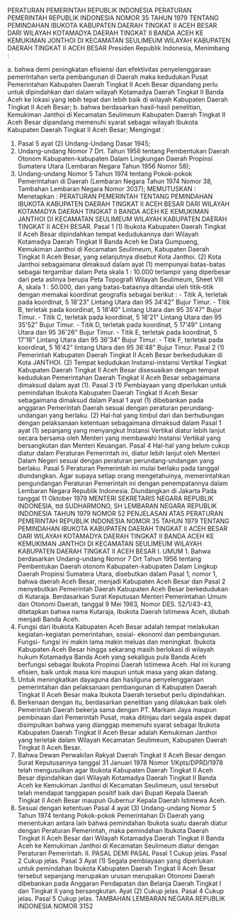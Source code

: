  PERATURAN PEMERINTAH REPUBLIK INDONESIA PERATURAN PEMERINTAH REPUBLIK INDONESIA NOMOR 35 TAHUN 1979 TENTANG PEMINDAHAN IBUKOTA KABUPATEN DAERAH TINGKAT II ACEH BESAR DARI WILAYAH KOTAMADYA DAERAH TINGKAT II BANDA ACEH KE KEMUKIMAN JONTHOI DI KECAMATAN SEULIMEUM WILAYAH KABUPATEN DAERAH TINGKAT II ACEH BESAR Presiden Republik Indonesia,
Menimbang :

a. bahwa demi peningkatan efisiensi dan efektivitas penyelenggaraan pemerintahan serta pembangunan di Daerah maka kedudukan Pusat Pemerintahan Kabupaten Daerah Tingkat II Aceh Besar dipandang perlu untuk dipindahkan dari dalam wilayah Kotamadya Daerah Tingkat II Banda Aceh ke lokasi yang lebih tepat dan lebih baik di wilayah Kabupaten Daerah Tingkat II Aceh Besar;
b. bahwa berdasarkan hasil-hasil penelitian, Kemukiman Janthoi di Kecamatan Seulimeum Kabupaten Daerah Tingkat II Aceh Besar dipandang memenuhi syarat sebagai wilayah Ibukota Kabupaten Daerah Tingkat II Aceh Besar;
Mengingat :

1. Pasal 5 ayat (2) Undang-Undang Dasar 1945;
2. Undang-undang Nomor 7 Drt. Tahun 1956 tentang Pembentukan Daerah Otonom Kabupaten-kabupaten Dalam Lingkungan Daerah Propinsi Sumatera Utara (Lembaran Negara Tahun 1956 Nomor 58);
3. Undang-undang Nomor 5 Tahun 1974 tentang Pokok-pokok Pemerintahan di Daerah (Lembaran Negara Tahun 1974 Nomor 38, Tambahan Lembaran Negara Nomor 3037);
MEMUTUSKAN :
 Menetapkan : PERATURAN PEMERINTAH TENTANG PEMINDAHAN IBUKOTA KABUPATEN DAERAH TINGKAT II ACEH BESAR DARI WILAYAH KOTAMADYA DAERAH TINGKAT II BANDA ACEH KE KEMUKIMAN JANTHOI DI KECAMATAN SEULIMEUM WILAYAH KABUPATEN DAERAH TINGKAT II ACEH BESAR.
Pasal 1
(1) Ibukota Kabupaten Daerah Tingkat II Aceh Besar dipindahkan tempat kedudukannya dari Wilayah Kotamadya Daerah Tingkat II Banda Aceh ke Data Gumpueng, Kemukiman Janthoi di Kecamatan Seulimeum, Kabupaten Daerah Tingkat II Aceh Besar, yang selanjutnya disebut Kota Janthoi.
(2) Kota Janthoi sebagaimana dimaksud dalam ayat (1) mempunyai batas-batas sebagai tergambar dalam Peta skala 1 :
10.000 terlampir yang diperbesar dari peta aslinya berupa Peta Topografi Wilayah Seulimeum, Sheet VIII A, skala 1 :
50.000, dan yang batas-batasnya ditandai oleh titik-titik dengan memakai koordinat geografis sebagai berikut : - Titik A, terletak pada koordinat, 5 18'23" Lintang Utara dan 95 34'42" Bujur Timur. - Titik B, terletak pada koordinat, 5 18'40" Lintang Utara dan 95 35'47" Bujur Timur. - Titik C, terletak pada koordinat, 5 18'21" Lintang Utara dan 95 35'52" Bujur Timur. - Titik D, terletak pada koordinat, 5 17'49" Lintang Utara dan 95 36'26" Bujur Timur. - Titik E, terletak pada koordinat, 5 17'16" Lintang Utara dan 95 36'34" Bujur Timur. - Titik F, terletak pada koordinat, 5 16'42" lintang Utara dan 95 36'48" Bujur Timur.
Pasal 2
(1) Pemerintah Kabupaten Daerah Tingkat II Aceh Besar berkedudukan di Kota JANTHOI.
(2) Tempat kedudukan Instansi-instansi Vertikal Tingkat Kabupaten Daerah Tingkat II Aceh Besar disesuaikan dengan tempat kedudukan Pemerintahan Daerah Tingkat II Aceh Besar sebagaimana dimaksud dalam ayat (1).
Pasal 3
(1) Pembiayaan yang diperlukan untuk pemindahan Ibukota Kabupaten Daerah Tingkat II Aceh Besar sebagaimana dimaksud dalam Pasal 1 ayat (1) dibebankan pada anggaran Pemerintah Daerah sesuai dengan peraturan perundang-undangan yang berlaku.
(2) Hal-hal yang timbul dari dan berhubungan dengan pelaksanaan ketentuan sebagaimana dimaksud dalam Pasal 1 ayat (1) sepanjang yang menyangkut Instansi Vertikal diatur lebih lanjut secara bersama oleh Menteri yang membawahi Instansi Vertikal yang bersangkutan dan Menteri Keuangan.
Pasal 4
Hal-hal yang belum cukup diatur dalam Peraturan Pemerintah ini, diatur lebih lanjut oleh Menteri Dalam Negeri sesuai dengan peraturan perundang-undangan yang berlaku.
Pasal 5
Peraturan Pemerintah ini mulai berlaku pada tanggal diundangkan. Agar supaya setiap orang mengetahuinya, memerintahkan pengundangan Peraturan Pemerintah ini dengan penempatannya dalam Lembaran Negara Republik Indonesia. Diundangkan di Jakarta Pada tanggal 11 Oktober 1979 MENTERI SEKRETARIS NEGARA REPUBLIK INDONESIA, ttd SUDHARMONO, SH LEMBARAN NEGARA REPUBLIK INDONESIA TAHUN 1979 NOMOR 52 PENJELASAN ATAS PERATURAN PEMERINTAH REPUBLIK INDONESIA NOMOR 35 TAHUN 1979 TENTANG PEMINDAHAN IBUKOTA KABUPATEN DAERAH TINGKAT II ACEH BESAR DARI WILAYAH KOTAMADYA DAERAH TINGKAT II BANDA ACEH KE KEMUKIMAN JANTHOI DI KECAMATAN SEULIMEUM WILAYAH KABUPATEN DAERAH TINGKAT II ACEH BESAR I. UMUM 1. Bahwa berdasarkan Undang-undang Nomor 7 Drt Tahun 1956 tentang Pembentukan Daerah otonom Kabupaten-kabupaten Dalam Lingkup Daerah Propinsi Sumatera Utara, disebutkan dalam Pasal 1, nomor 1, bahwa daerah Aceh Besar, menjadi Kabupaten Aceh Besar dan Pasal 2 menyebutkan Pemerintah Daerah Kabupaten Aceh Besar berkedudukan di Kutaraja. Berdasarkan Surat Keputusan Menteri Pemerintahan Umum dan Otonomi Daerah, tanggal 9 Mei 1963, Nomor DES. 52/1/43-43, ditetapkan bahwa nama Kutaraja, Ibukota Daerah Istimewa Aceh, diubah menjadi Banda Aceh.
2. Fungsi dari Ibukota Kabupaten Aceh Besar adalah tempat melakukan kegiatan-kegiatan pemerintahan, sosial- ekonomi dan pembangunan. Fungsi- fungsi ini makin lama makin meluas dan meningkat. Ibukota Kabupaten Aceh Besar hingga sekarang masih berlokasi di wilayah hukum Kotamadya Banda Aceh yang sekaligus pula Banda Aceh berfungsi sebagai Ibukota Propinsi Daerah Istimewa Aceh. Hal ini kurang efisien, baik untuk masa kini maupun untuk masa yang akan datang.
3. Untuk meningkatkan dayaguna dan hasilguna penyelenggaraan pemerintahan dan pelaksanaan pembangunan di Kabupaten Daerah Tingkat II Aceh Besar maka Ibukota Daerah tersebut perlu dipindahkan.
4. Berkenaan dengan itu, berdasarkan penelitian yang dilakukan baik oleh Pemerintah Daerah bekerja sama dengan PT. Markam Jaya maupun pembinaan dari Pemerintah Pusat, maka ditinjau dari segala aspek dapat disimpulkan bahwa yang dianggap memenuhi syarat sebagai Ibukota Kabupaten Daerah Tingkat II Aceh Besar adalah Kemukiman Janthoi yang terletak dalam Wilayah Kecamatan Seulimeum, Kabupaten Daerah Tingkat II Aceh Besar.
5. Bahwa Dewan Perwakilan Rakyat Daerah Tingkat II Aceh Besar dengan Surat Keputusannya tanggal 31 Januari 1978 Nomor 1/Kpts/DPRD/1978 telah mengusulkan agar Ibukota Kabupaten Daerah Tingkat II Aceh Besar dipindahkan dari Wilayah Kotamadya Daerah Tingkat II Banda Aceh ke Kemukiman Janthoi di Kecamatan Seulimeum, usul tersebut telah mendapat tanggapan positif baik dari Bupati Kepala Daerah Tingkat II Aceh Besar maupun Gubernur Kepala Daerah Istimewa Aceh.
6. Sesuai dengan ketentuan Pasal 4 ayat (3) Undang-undang Nomor 5 Tahun 1974 tentang Pokok-pokok Pemerintahan Di Daerah yang menentukan antara lain bahwa pemindahan Ibukota suatu daerah diatur dengan Peraturan Pemerintah, maka pemindahan Ibukota Daerah Tingkat II Aceh Besar dari Wilayah Kotamadya Daerah Tingkat II Banda Aceh ke Kemukiman Janthoi di Kecamatan Seulimeum diatur dengan Peraturan Pemerintah. II. PASAL DEMI PASAL
Pasal 1
Cukup jelas.
Pasal 2
Cukup jelas.
Pasal 3
Ayat (1) Segala pembiayaan yang diperlukan untuk pemindahan Ibukota Kabupaten Daerah Tingkat II Aceh Besar tersebut sepanjang merupakan urusan merupakan Otonomi Daerah dibebankan pada Anggaran Pendapatan dan Belanja Daerah Tingkat I dan Tingkat II yang bersangkutan. Ayat (2) Cukup jelas.
Pasal 4
Cukup jelas.
Pasal 5
Cukup jelas. TAMBAHAN LEMBARAN NEGARA REPUBLIK INDONESIA NOMOR 3152